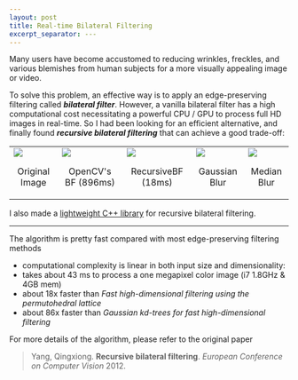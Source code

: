 ```yaml
---
layout: post
title: Real-time Bilateral Filtering
excerpt_separator: ---
---
```


Many users have become accustomed to reducing wrinkles, freckles, and various blemishes from human subjects for a more visually appealing image or video. 

To solve this problem, an effective way is to apply an edge-preserving filtering called ***bilateral filter***. However, a vanilla bilateral filter has a high computational cost necessitating a powerful CPU / GPU to process full HD images in real-time. So I had been looking for an efficient alternative, and finally found ***recursive bilateral filtering*** that can achieve a good trade-off:

<table>
<tr>
<td valign="top"><img src="https://cloud.githubusercontent.com/assets/2270240/26041579/7d7c034e-3960-11e7-9549-912685043e39.jpg"><p align="center">Original Image</p></td>
<td valign="top"><img src="https://cloud.githubusercontent.com/assets/2270240/26041586/8b4afb42-3960-11e7-9bd8-62bbb924f1e9.jpg"><p align="center">OpenCV's BF (896ms)</p></td>
<td valign="top"><img src="https://cloud.githubusercontent.com/assets/2270240/26041590/8d08c16c-3960-11e7-8a0c-95a77d6d9085.jpg"><p align="center">RecursiveBF (18ms)</p></td>
<td valign="top"><img src="https://cloud.githubusercontent.com/assets/2270240/26041583/86ea7b22-3960-11e7-8ded-5109b76966ca.jpg"><p align="center">Gaussian Blur</p></td>
<td valign="top"><img src="https://cloud.githubusercontent.com/assets/2270240/26041584/88dfc9b4-3960-11e7-8c9d-2634eac098d0.jpg"><p align="center">Median Blur</p></td>
</tr>
</table>

I also made a [lightweight C++ library](https://github.com/ufoym/RecursiveBF) for recursive bilateral filtering.

---

The algorithm is pretty fast compared with most edge-preserving filtering methods
- computational complexity is linear in both input size and dimensionality:
- takes about 43 ms to process a one megapixel color image (i7 1.8GHz & 4GB mem)
- about 18x faster than *Fast high-dimensional filtering using the permutohedral lattice*
- about 86x faster than *Gaussian kd-trees for fast high-dimensional filtering*

For more details of the algorithm, please refer to the original paper

  > Yang, Qingxiong.
  **Recursive bilateral filtering**. 
  *European Conference on Computer Vision* 2012.

